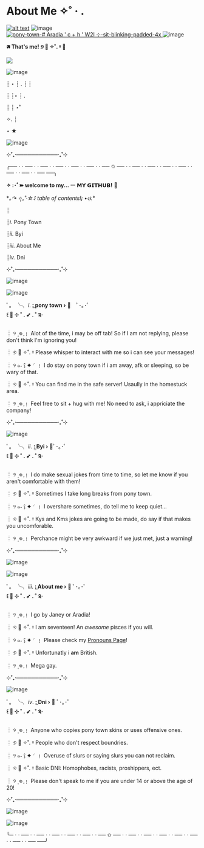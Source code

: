 # About Me ✧˚ · .



[![alt text](https://github.com/KleptoZombie/KleptoZombie/assets/167636403/6a14ce6b-ef6b-4b0b-af16-a2673c5dfc6f)](https://static.wikia.nocookie.net/mspaintadventures/images/c/c3/Roxy_Lalonde.png/revision/latest/scale-to-width/360?cb=20111117064128)       ![image](https://github.com/KleptoZombie/KleptoZombie/assets/167636403/fb018248-b8b7-4e4e-a390-3f325f342fbd)
        [![pony-town-# Aradia ' c + h ' W2I ⊹-sit-blinking-padded-4x](https://github.com/KleptoZombie/KleptoZombie/assets/167636403/08911a20-7c47-40e5-a918-3332dadeddab)
](https://static.wikia.nocookie.net/vsbattles/images/b/b5/Roxyrender.png/revision/latest?cb=20201101112000)
![image](https://github.com/KleptoZombie/KleptoZombie/assets/167636403/497b1a2f-31ba-47f4-b304-38833b0821aa)


**🢅 That's me! ୭ 🧷 ✧˚. ᵎᵎ 🎀**



![](https://komarev.com/ghpvc/?username=kleptozombie&color=red)

![image](https://github.com/KleptoZombie/KleptoZombie/assets/167636403/9094d2e1-a43c-43cf-bb57-aa1569d9b930)



┊ ⋆ ┊   .   ┊   ┊

┊    ┊⋆     ┊   .

┊    ┊       ⋆˚ ⁭      ⁭ ⁭ ⁭ ⁭ ⁭ ⁭ ⁭ ⁭

✧. ┊ ⁭ ⁭ ⁭ ⁭ ⁭ ⁭ ⁭ ⁭ ⁭

⋆ ★



![image](https://github.com/KleptoZombie/KleptoZombie/assets/167636403/0289b9d5-e767-47a3-aa91-d5c0d667f3da)

⊹˚₊‧───────────‧₊˚⊹


╭── ⋅ ⋅ ── ⋅ ⋅ ── ⋅ ⋅ ── ⋅ ⋅ ── ⋅ ⋅ ── ⋅ ⋅ ── ✩ ── ⋅ ⋅ ── ⋅ ⋅ ── ⋅ ⋅ ── ⋅ ⋅ ── ⋅ ⋅ ── ⋅ ⋅ ── ⋅ ⋅ ── ──╮
 
**✧ :･ﾟ➽ welcome to my... ー 𝗠𝗬 𝗚𝗜𝗧𝗛𝗨𝗕!** 🍒



 **｡↷ ✧*̥₊˚‧☆ﾐ table of contents!¡ •ଓ.°**

┊

┊*i.*   Pony Town

┊*ii.*  Byi

┊*iii.* About Me                                                                                                                       

┊*iv.*  Dni

⊹˚₊‧───────────‧₊˚⊹

![image](https://github.com/KleptoZombie/KleptoZombie/assets/167636403/977843e8-4de3-4de3-9e48-cc97ec84abe4)

![image](https://github.com/KleptoZombie/KleptoZombie/assets/167636403/a9b544ca-d7ac-442c-bff9-023c2201674a)



ﾟ。  ╰╮ *i*. **:̲  pony town   ›** 🎸　ﾟ･｡･ﾟ  
     **꒰ 🥄 ⊹ ˚ . ➶ . ˚ ༉‧**



┊    ୨ ۪  𖦹 ֢﹗     Alot of the time, i may be off tab! So if I am not replying, please don't think I'm ignoring you!                                                                                           

┊    ୭ 🧷 ✧˚. ᵎᵎ     Please whisper to interact with me so i can see your messages!

┊    ୨ ๑˖  ⟆ ✦  ◜﹗     I do stay on pony town if i am away, afk or sleeping, so be wary of that.

┊    ୭ 🧷 ✧˚. ᵎᵎ     You can find me in the safe server! Usaully in the homestuck area.

┊    ୨ ۪  𖦹 ֢﹗     Feel free to sit + hug with me! No need to ask, i appriciate the company!

⊹˚₊‧───────────‧₊˚⊹

![image](https://github.com/KleptoZombie/KleptoZombie/assets/167636403/eeda7cd6-4333-45e0-980b-c726ac085be7)




ﾟ。  ╰╮ *ii*. **:̲  Byi   ›** 🍓ﾟ･｡･ﾟ  
 **꒰ 🥄 ⊹ ˚ . ➶ . ˚ ༉‧**




┊    ୨ ۪  𖦹 ֢﹗     I do make sexual jokes from time to time, so let me know if you aren't comfortable with them!                                                                                       

┊    ୭ 🧷 ✧˚. ᵎᵎ     Sometimes I take long breaks from pony town.

┊    ୨ ๑˖  ⟆ ✦  ◜﹗     I overshare sometimes, do tell me to keep quiet...

┊    ୭ 🧷 ✧˚. ᵎᵎ     Kys and Kms jokes are going to be made, do say if that makes you uncomforable.

┊    ୨ ۪  𖦹 ֢﹗     Perchance might be very awkward if we just met, just a warning!

⊹˚₊‧───────────‧₊˚⊹

![image](https://github.com/KleptoZombie/KleptoZombie/assets/167636403/201dfc36-e615-4656-834f-0a5fab426339)

![image](https://github.com/KleptoZombie/KleptoZombie/assets/167636403/32da8b2b-8aa8-4089-ae41-ec8159e3d1cb)



ﾟ。  ╰╮ *iii*. **:̲  About me   ›** 💌 ﾟ･｡･ﾟ  
     **꒰ 🥄 ⊹ ˚ . ➶ . ˚ ༉‧**




┊    ୨ ۪  𖦹 ֢﹗     I go by Janey or Aradia!                                                                                     

┊    ୭ 🧷 ✧˚. ᵎᵎ     I am seventeen! An *awesome* pisces if you will.    

┊    ୨ ๑˖  ⟆ ✦  ◜﹗     Please check my [Pronouns Page](https://en.pronouns.page/@kl3ptozombie)!

┊    ୭ 🧷 ✧˚. ᵎᵎ     Unfortunatly i **am** British.

┊    ୨ ۪  𖦹 ֢﹗     Mega gay.

⊹˚₊‧───────────‧₊˚⊹

![image](https://github.com/KleptoZombie/KleptoZombie/assets/167636403/eeda7cd6-4333-45e0-980b-c726ac085be7)



ﾟ。  ╰╮ *iv*. **:̲  Dni   ›** 🍷 ﾟ･｡･ﾟ  
     **꒰ 🥄 ⊹ ˚ . ➶ . ˚ ༉‧**




┊    ୨ ۪  𖦹 ֢﹗     Anyone who copies pony town skins or uses offensive ones.                                                                                       

┊    ୭ 🧷 ✧˚. ᵎᵎ     People who don't respect boundries.

┊    ୨ ๑˖  ⟆ ✦  ◜﹗     Overuse of slurs or saying slurs you can not reclaim.

┊    ୭ 🧷 ✧˚. ᵎᵎ     Basic DNI: Homophobes, racists, proshippers, ect.

┊    ୨ ۪  𖦹 ֢﹗     Please don't speak to me if you are under 14 or above the age of 20!

⊹˚₊‧───────────‧₊˚⊹

![image](https://github.com/KleptoZombie/KleptoZombie/assets/167636403/1547dcbc-4825-4579-941c-b6b85344fb7f)

![image](https://github.com/KleptoZombie/KleptoZombie/assets/167636403/b0d178f1-c433-45e2-be03-25e5f00669f0)


╰─ ⋅ ⋅ ── ⋅ ⋅ ── ⋅ ⋅ ── ⋅ ⋅ ── ⋅ ⋅ ── ⋅ ⋅ ── ✩ ── ⋅ ⋅ ── ⋅ ⋅ ── ⋅ ⋅ ── ⋅ ⋅ ── ⋅ ⋅ ── ⋅ ⋅ ── ⋅ ⋅ ── ──╯
